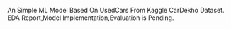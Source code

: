 An Simple ML Model Based On UsedCars From Kaggle CarDekho Dataset.<br>
EDA Report,Model Implementation,Evaluation is Pending.
